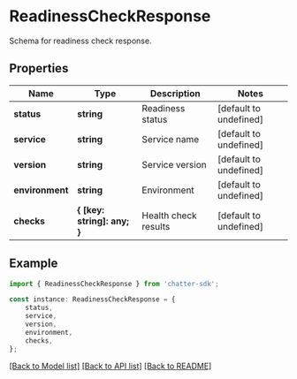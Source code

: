 # ReadinessCheckResponse

Schema for readiness check response.

## Properties

Name | Type | Description | Notes
------------ | ------------- | ------------- | -------------
**status** | **string** | Readiness status | [default to undefined]
**service** | **string** | Service name | [default to undefined]
**version** | **string** | Service version | [default to undefined]
**environment** | **string** | Environment | [default to undefined]
**checks** | **{ [key: string]: any; }** | Health check results | [default to undefined]

## Example

```typescript
import { ReadinessCheckResponse } from 'chatter-sdk';

const instance: ReadinessCheckResponse = {
    status,
    service,
    version,
    environment,
    checks,
};
```

[[Back to Model list]](../README.md#documentation-for-models) [[Back to API list]](../README.md#documentation-for-api-endpoints) [[Back to README]](../README.md)

